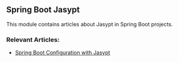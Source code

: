 ## Spring Boot Jasypt

This module contains articles about Jasypt in Spring Boot projects.

### Relevant Articles: 

- [Spring Boot Configuration with Jasypt](https://www.surya.com/spring-boot-jasypt)
